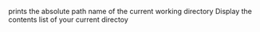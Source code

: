  prints the absolute path name of the current working directory
Display the contents list of your current directoy

